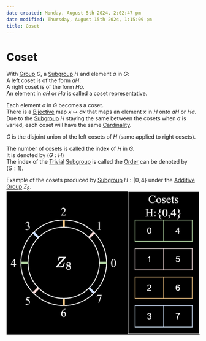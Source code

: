 ```yaml
---  
date created: Monday, August 5th 2024, 2:02:47 pm  
date modified: Thursday, August 15th 2024, 1:15:09 pm  
title: Coset  
---  
```

# Coset  
With [Group](./Group.md) $G$, a [Subgroup](./Subgroup.md) $H$ and element $a$ in $G$:  
A left coset is of the form $aH$.  
A right coset is of the form $Ha$.  
An element in $aH$ or $Ha$ is called a coset representative.  
  
Each element $a$ in $G$ becomes a coset.  
There is a [Bijective](../Mapping/Bijective.md) map $x \mapsto ax$ that maps an element $x$ in $H$ onto $aH$ or $Ha$.  
Due to the [Subgroup](./Subgroup.md) $H$ staying the same between the cosets when $a$ is varied, each coset will have the same [Cardinality](../Sets/Cardinality.md).  
  
$G$ is the disjoint union of the left cosets of $H$ (same applied to right cosets).  
  
The number of cosets is called the index of $H$ in $G$.  
It is denoted by $(G:H)$  
The index of the [Trivial](./Trivial.md) [Subgroup](./Subgroup.md) is called the [Order](./Order.md) can be denoted by $(G:1)$.  
  
Example of the cosets produced by [Subgroup](./Subgroup.md) $H: \{0,4\}$ under the [Additive](../Law20of20composition.md#additive) [Group](./Group.md) $Z_8$.  
![Coset.svg](../_images/Coset.svg)